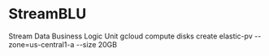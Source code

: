 # StreamBLU
Stream Data Business Logic Unit
gcloud compute disks create elastic-pv --zone=us-central1-a --size 20GB
